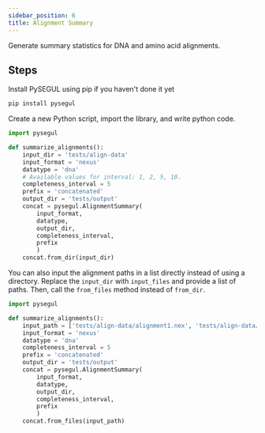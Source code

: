 ```yaml
---
sidebar_position: 6
title: Alignment Summary
---
```


Generate summary statistics for DNA and amino acid alignments.

## Steps

Install PySEGUL using pip if you haven't done it yet

```bash
pip install pysegul
```

Create a new Python script, import the library, and write python code.

```python
import pysegul

def summarize_alignments():
    input_dir = 'tests/align-data'
    input_format = 'nexus'
    datatype = 'dna'
    # Available values for interval: 1, 2, 5, 10.
    completeness_interval = 5
    prefix = 'concatenated'
    output_dir = 'tests/output'
    concat = pysegul.AlignmentSummary(
        input_format,  
        datatype, 
        output_dir,
        completeness_interval,
        prefix
        )
    concat.from_dir(input_dir)
```

You can also input the alignment paths in a list directly instead of using a directory. Replace the `input_dir` with `input_files` and provide a list of paths. Then, call the `from_files` method instead of `from_dir`.

```python
import pysegul

def summarize_alignments():
    input_path = ['tests/align-data/alignment1.nex', 'tests/align-data/alignment2.nex']
    input_format = 'nexus'
    datatype = 'dna'
    completeness_interval = 5
    prefix = 'concatenated'
    output_dir = 'tests/output'
    concat = pysegul.AlignmentSummary(
        input_format,  
        datatype, 
        output_dir,
        completeness_interval,
        prefix
        )
    concat.from_files(input_path)
```
